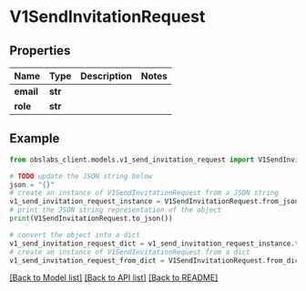 # V1SendInvitationRequest


## Properties

Name | Type | Description | Notes
------------ | ------------- | ------------- | -------------
**email** | **str** |  | 
**role** | **str** |  | 

## Example

```python
from obslabs_client.models.v1_send_invitation_request import V1SendInvitationRequest

# TODO update the JSON string below
json = "{}"
# create an instance of V1SendInvitationRequest from a JSON string
v1_send_invitation_request_instance = V1SendInvitationRequest.from_json(json)
# print the JSON string representation of the object
print(V1SendInvitationRequest.to_json())

# convert the object into a dict
v1_send_invitation_request_dict = v1_send_invitation_request_instance.to_dict()
# create an instance of V1SendInvitationRequest from a dict
v1_send_invitation_request_from_dict = V1SendInvitationRequest.from_dict(v1_send_invitation_request_dict)
```
[[Back to Model list]](../README.md#documentation-for-models) [[Back to API list]](../README.md#documentation-for-api-endpoints) [[Back to README]](../README.md)


